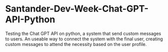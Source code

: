 # Santander-Dev-Week-Chat-GPT-API-Python
Testing the Chat GPT API on python, a system that send custom messages to users. 
An useable way to connect the system with the final user, creating custom messages to attend the necessity based on the user profile.
